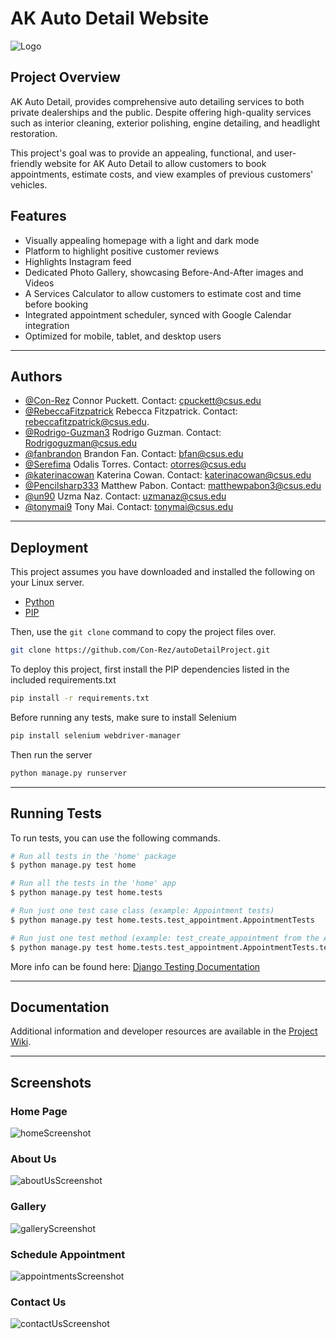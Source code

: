 # AK Auto Detail Website

![Logo](https://github.com/Con-Rez/autoDetailProject/blob/main/apps/home/static/imgs/logo.jpg?raw=true)

## Project Overview

AK Auto Detail, provides comprehensive auto detailing services to both private dealerships and the public. Despite offering high-quality services such as interior cleaning, exterior polishing, engine detailing, and headlight restoration. 

This project's goal was to provide an appealing, functional, and user-friendly website for AK Auto Detail to allow customers to book appointments, estimate costs, and view examples of previous customers' vehicles. 

## Features

- Visually appealing homepage with a light and dark mode
- Platform to highlight positive customer reviews
- Highlights Instagram feed
- Dedicated Photo Gallery, showcasing Before-And-After images and Videos
- A Services Calculator to allow customers to estimate cost and time before booking
- Integrated appointment scheduler, synced with Google Calendar integration
- Optimized for mobile, tablet, and desktop users

---

## Authors

- [@Con-Rez](https://github.com/Con-Rez) Connor Puckett. Contact: cpuckett@csus.edu
- [@RebeccaFitzpatrick](https://github.com/RebeccaFitzpatrick) Rebecca Fitzpatrick. Contact: rebeccafitzpatrick@csus.edu.
- [@Rodrigo-Guzman3](https://github.com/Rodrigo-Guzman3) Rodrigo Guzman. Contact: Rodrigoguzman@csus.edu
- [@fanbrandon](https://github.com/fanbrandon) Brandon Fan. Contact: bfan@csus.edu
- [@Serefima](https://github.com/Serefima) Odalis Torres. Contact: otorres@csus.edu
- [@katerinacowan](https://github.com/katerinacowan) Katerina Cowan. Contact: katerinacowan@csus.edu
- [@Pencilsharp333](https://github.com/Pencilsharp333) Matthew Pabon. Contact: matthewpabon3@csus.edu
- [@un90](https://github.com/un90) Uzma Naz. Contact: uzmanaz@csus.edu
- [@tonymai9](https://github.com/tonymai9) Tony Mai. Contact: tonymai@csus.edu

---

## Deployment

This project assumes you have downloaded and installed the following on your Linux server.

- [Python](https://www.python.org/downloads/)
- [PIP](https://pip.pypa.io/en/stable/installation/)

Then, use the `git clone` command to copy the project files over.

```bash
git clone https://github.com/Con-Rez/autoDetailProject.git
```

To deploy this project, first install the PIP dependencies listed in the included requirements.txt

```bash
pip install -r requirements.txt
```

Before running any tests, make sure to install Selenium
```bash
pip install selenium webdriver-manager
```

Then run the server
```bash
python manage.py runserver
```

---

## Running Tests

To run tests, you can use the following commands.

```bash
# Run all tests in the 'home' package
$ python manage.py test home

# Run all the tests in the 'home' app
$ python manage.py test home.tests

# Run just one test case class (example: Appointment tests)
$ python manage.py test home.tests.test_appointment.AppointmentTests

# Run just one test method (example: test_create_appointment from the AppointmentTests class)
$ python manage.py test home.tests.test_appointment.AppointmentTests.test_create_appointment

```
More info can be found here: [Django Testing Documentation](https://docs.djangoproject.com/en/5.1/topics/testing/overview/)


---

## Documentation

Additional information and developer resources are available in the [Project Wiki](https://github.com/Con-Rez/autoDetailProject/wiki).

---

## Screenshots

### Home Page
![homeScreenshot](https://github.com/Con-Rez/autoDetailProject/blob/main/docs/images/homeScreenshotv2.png?raw=true)

### About Us
![aboutUsScreenshot](https://github.com/Con-Rez/autoDetailProject/blob/main/docs/images/aboutUsScreenshot.png?raw=true)

### Gallery
![galleryScreenshot](https://github.com/Con-Rez/autoDetailProject/blob/main/docs/images/galleryScreenshot.png?raw=true)

### Schedule Appointment
![appointmentsScreenshot](https://github.com/Con-Rez/autoDetailProject/blob/main/docs/images/appointmentsScreenshot.png?raw=true)

### Contact Us
![contactUsScreenshot](https://github.com/user-attachments/assets/5c6c7c44-42e3-49a7-bd30-9f4a0f8e2971)
